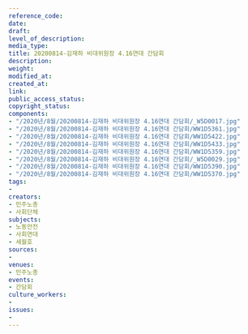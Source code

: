 ```yaml
---
reference_code: 
date: 
draft: 
level_of_description: 
media_type: 
title: 20200814-김재하 비대위원장 4.16연대 간담회
description: 
weight: 
modified_at: 
created_at: 
link: 
public_access_status: 
copyright_status: 
components:
- "/2020년/8월/20200814-김재하 비대위원장 4.16연대 간담회/_W5D0017.jpg"
- "/2020년/8월/20200814-김재하 비대위원장 4.16연대 간담회/WW1D5361.jpg"
- "/2020년/8월/20200814-김재하 비대위원장 4.16연대 간담회/WW1D5422.jpg"
- "/2020년/8월/20200814-김재하 비대위원장 4.16연대 간담회/WW1D5433.jpg"
- "/2020년/8월/20200814-김재하 비대위원장 4.16연대 간담회/WW1D5359.jpg"
- "/2020년/8월/20200814-김재하 비대위원장 4.16연대 간담회/_W5D0029.jpg"
- "/2020년/8월/20200814-김재하 비대위원장 4.16연대 간담회/WW1D5390.jpg"
- "/2020년/8월/20200814-김재하 비대위원장 4.16연대 간담회/WW1D5370.jpg"
tags:
- 
creators:
- 민주노총
- 사회단체
subjects:
- 노동안전
- 사회연대
- 세월호
sources:
- 
venues:
- 민주노총
events:
- 간담회
culture_workers:
- 
issues:
- 
---
```

